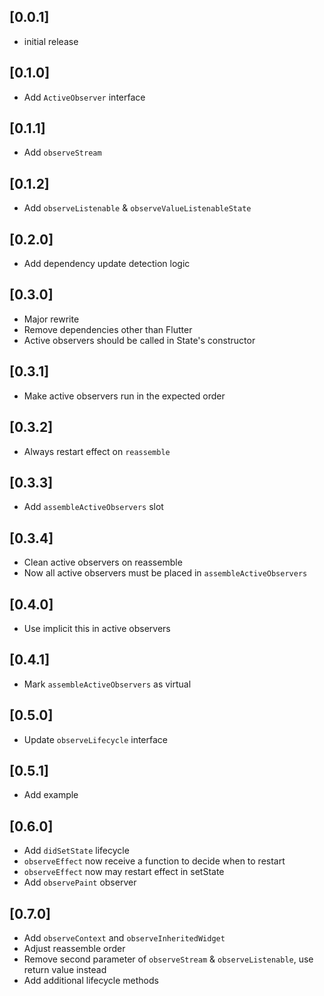 ## [0.0.1]

* initial release

## [0.1.0]

* Add `ActiveObserver` interface

## [0.1.1]

* Add `observeStream` 

## [0.1.2]

* Add `observeListenable` & `observeValueListenableState`

## [0.2.0]

* Add dependency update detection logic

## [0.3.0]

* Major rewrite
* Remove dependencies other than Flutter
* Active observers should be called in State's constructor

## [0.3.1]

* Make active observers run in the expected order

## [0.3.2]

* Always restart effect on `reassemble`

## [0.3.3]

* Add `assembleActiveObservers` slot

## [0.3.4]

* Clean active observers on reassemble
* Now all active observers must be placed in `assembleActiveObservers`

## [0.4.0]

* Use implicit this in active observers

## [0.4.1]

* Mark `assembleActiveObservers` as virtual

## [0.5.0]

* Update `observeLifecycle` interface

## [0.5.1]

* Add example

## [0.6.0]

* Add `didSetState` lifecycle
* `observeEffect` now receive a function to decide when to restart
* `observeEffect` now may restart effect in setState
* Add `observePaint` observer

## [0.7.0]

* Add `observeContext` and `observeInheritedWidget`
* Adjust reassemble order 
* Remove second parameter of `observeStream`  & `observeListenable`, use return value instead
* Add additional lifecycle methods